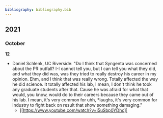 ```yaml
---
bibliography: bibliography.bib
---
```


## 2021

### October

**12**

* Daniel Schlenk, UC Riverside: "Do I think that Syngenta was concerned about the PR outfall? I-I cannot tell you, but I can tell you what they did, and what they did was, was they tried to really destroy his career in my opinion. Ehm, and I think that was really wrong. Totally affected the way he did science. It totally affected his lab, I mean, I don't think he took any graduate students after that. Cause he was afraid for what that would, you know, would do to their careers because they came out of his lab. I mean, it's very common for uhh, *laughs, it's very common for industry to fight back on result that show something damaging."
    * [[https://www.youtube.com/watch?v=i5uSbp0YDhc]]
